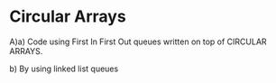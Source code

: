# Circular Arrays

A)a) Code using First In First Out queues written on top of CIRCULAR ARRAYS.
  
  
 b) By using linked list queues

